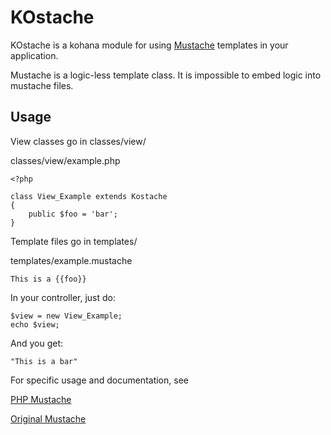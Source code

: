 KOstache
============

KOstache is a kohana module for using [Mustache](http://defunkt.github.com/mustache/) templates in your application.

Mustache is a logic-less template class. It is impossible to embed logic into mustache files.

Usage
-----

View classes go in classes/view/

classes/view/example.php

	<?php

	class View_Example extends Kostache
	{
		public $foo = 'bar';
	}

Template files go in templates/

templates/example.mustache

	This is a {{foo}}

In your controller, just do:

	$view = new View_Example;
	echo $view;

And you get:

	"This is a bar"

For specific usage and documentation, see 

[PHP Mustache](http://github.com/bobthecow/mustache.php)

[Original Mustache](http://defunkt.github.com/mustache/)